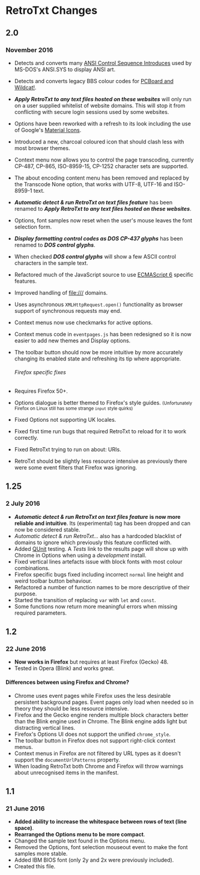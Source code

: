 # RetroTxt Changes## 2.0### November 2016- Detects and converts many [ANSI Control Sequence Introduces](https://en.wikipedia.org/wiki/ANSI.SYS) used by MS-DOS's ANSI.SYS to display ANSI art.- Detects and converts legacy BBS colour codes for [PCBoard and Wildcat!](http://wiki.synchro.net/custom:colors#pcboard_wildcat_format).- **_Apply RetroTxt to any text files hosted on these websites_** will only run on a user supplied whitelist of website domains. This will stop it from conflicting with secure login sessions used by some websites.- Options have been reworked with a refresh to its look including the use of Google's [Material Icons](https://design.google.com/icons/).- Introduced a new, charcoal coloured icon that should clash less with most browser themes.- Context menu now allows you to control the page transcoding, currently CP-487, CP-865, ISO-8959-15, CP-1252 character sets are supported.- The about encoding content menu has been removed and replaced by the Transcode None option, that works with UTF-8, UTF-16 and ISO-8959-1 text.- **_Automatic detect & run RetroTxt on text files feature_** has been renamed to **_Apply RetroTxt to any text files hosted on these websites_**.- Options, font samples now reset when the user's mouse leaves the font selection form.- **_Display formatting control codes as DOS CP-437 glyphs_** has been renamed to **_DOS control glyphs_**.- When checked **_DOS control glyphs_** will show a few ASCII control characters in the sample text.- Refactored much of the JavaScript source to use [ECMAScript 6](http://es6-features.org) specific features.- Improved handling of [file:///](file:///) domains.- Uses asynchronous `XMLHttpRequest.open()` functionality as browser support of synchronous requests may end.- Context menus now use checkmarks for active options.- Context menus code in `eventpages.js` has been redesigned so it is now easier to add new themes and Display options.- The toolbar button should now be more intuitive by more accurately changing its enabled state and refreshing its tip where appropriate.  ###### Firefox specific fixes- Requires Firefox 50+.- Options dialogue is better themed to Firefox's style guides. <small>(Unfortunately Firefox on Linux still has some strange <code>input</code> style quirks)</small>- Fixed Options not supporting UK locales.- Fixed first time run bugs that required RetroTxt to reload for it to work correctly.- Fixed RetroTxt trying to run on about: URIs.- RetroTxt should be slightly less resource intensive as previously there were some event filters that Firefox was ignoring.## 1.25### 2 July 2016- **_Automatic detect & run RetroTxt on text files feature_** **is now more reliable and intuitive**. Its (experimental) tag has been dropped and can now be considered stable.- _Automatic detect & run RetroTxt..._ also has a hardcoded blacklist of domains to ignore which previously this feature conflicted with.- Added [QUnit](https://qunitjs.com/) testing. A _Tests_ link to the results page will show up with Chrome in Options when using a _development_ install.- Fixed vertical lines artefacts issue with block fonts with most colour combinations.- Firefox specific bugs fixed including incorrect `normal` line height and weird toolbar button behaviour.- Refactored a number of function names to be more descriptive of their purpose.- Started the transition of replacing `var` with `let` and `const`.- Some functions now return more meaningful errors when missing required parameters.## 1.2### 22 June 2016- **Now works in Firefox** but requires at least Firefox (Gecko) 48.- Tested in Opera (Blink) and works great.#### Differences between using Firefox and Chrome?- Chrome uses event pages while Firefox uses the less desirable persistent background pages. Event pages only load when needed so in theory they should be less resource intensive.- Firefox and the Gecko engine renders multiple block characters better than the Blink engine used in Chrome. The Blink engine adds light but distracting vertical lines.- Firefox's Options UI does not support the unified `chrome_style`.- The toolbar button in Firefox does not support right-click context menus.- Context menus in Firefox are not filtered by URL types as it doesn't support the `documentUrlPatterns` property.- When loading RetroTxt both Chrome and Firefox will throw warnings about unrecognised items in the manifest.## 1.1### 21 June 2016- **Added ability to increase the whitespace between rows of text (line space)**.- **Rearranged the Options menu to be more compact**.- Changed the sample text found in the Options menu.- Removed the Options, font selection mouseout event to make the font samples more stable.- Added IBM BIOS font (only 2y and 2x were previously included).- Created this file.